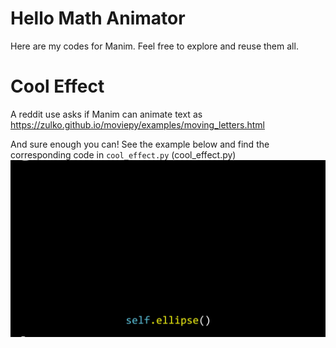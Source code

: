 Hello Math Animator
=================================

Here are my codes for Manim. Feel free to explore and reuse them all.

Cool Effect
======================
A reddit use asks if Manim can animate text as 
https://zulko.github.io/moviepy/examples/moving_letters.html

And sure enough you can! See the example below and find the corresponding code in ``cool_effect.py`` (cool_effect.py)
![Image](media/EffectExamples.gif)
